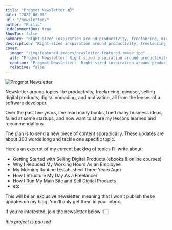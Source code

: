 ```yaml
---
title: "Progmot Newsletter 📬"
date: "2022-06-03"
url: "/newsletter/"
author: "Philip"
HideCommentBox: true
ShowToc: false
summary: "Right-sized inspiration around productivity, freelancing, mindset, and motivation as a software developer. Delivered frequently to your inbox."
description: "Right-sized inspiration around productivity, freelancing, mindset, and motivation as a software developer. Delivered frequently to your inbox."
cover:
  image: "/img/featured-images/newsletter-featured-image.jpg"
  alt: "Progmot Newsletter: Right sized inspiration around productivity, freelancing, digital products as a software developer"
  caption: "Progmot Newsletter:  Right sized inspiration around productivity, freelancing, digital products as a software developer"
  relative: false
---
```


![Progmot Newsletter](/img/newsletter/progmot-newsletter-creative.jpg#center "Progmot Newsletter")

Newsletter around topics like productivity, freelancing, mindset, selling digital products, digital nomading, and motivation, all from the lenses of a software developer.

Over the past five years, I've read many books, tried many business ideas, failed at some startups, and now want to share my lessons learned and recommendations.

The plan is to send a new piece of content sporadically. These updates are about 300 words long and tackle one specific topic.

Here's an excerpt of my current backlog of topics I'll write about:

- Getting Started with Selling Digital Products (ebooks & online courses)
- Why I Reduced My Working Hours As an Employee
- My Morning Routine (Established Three Years Ago)
- How I Structure My Day As a Freelancer
- How I Run My Main Site and Sell Digital Products
- etc.

This will be an exclusive newsletter, meaning that I won't publish these updates on my blog. You'll only get them in your inbox.

If you're interested, join the newsletter below 👇🏻

*this project is paused*
